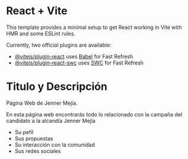 # React + Vite

This template provides a minimal setup to get React working in Vite with HMR and some ESLint rules.

Currently, two official plugins are available:

- [@vitejs/plugin-react](https://github.com/vitejs/vite-plugin-react/blob/main/packages/plugin-react/README.md) uses [Babel](https://babeljs.io/) for Fast Refresh
- [@vitejs/plugin-react-swc](https://github.com/vitejs/vite-plugin-react-swc) uses [SWC](https://swc.rs/) for Fast Refresh

# Titulo y Descripción

Página Web de Jenner Mejía.

En esta página web encontrarás todo lo relacionado con la campaña del candidato a la alcandía Jenner Mejía

- Su pefíl
- Sus propuestas
- Su interacción con la comunidad
- Sus redes sociales
